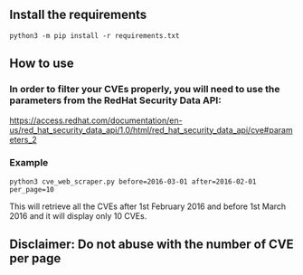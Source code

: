 ## Install the requirements
```
python3 -m pip install -r requirements.txt
```
## How to use
### In order to filter your CVEs properly, you will need to use the parameters from the RedHat Security Data API: <br>
https://access.redhat.com/documentation/en-us/red_hat_security_data_api/1.0/html/red_hat_security_data_api/cve#parameters_2
### Example
```
python3 cve_web_scraper.py before=2016-03-01 after=2016-02-01 per_page=10
```
This will retrieve all the CVEs after 1st February 2016 and before 1st March 2016 and it will display only 10 CVEs.
## Disclaimer: Do not abuse with the number of CVE per page
